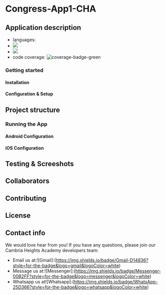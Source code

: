# Congress-App1-CHA

## Application description
- languages:
- ![](https://img.shields.io/badge/Node.js-339933?style=for-the-badge&logo=nodedotjs&logoColor=white)
- ![](https://img.shields.io/badge/JSS-F7DF1E?style=for-the-badge&logo=JSS&logoColor=white)
- code coverage: ![coverage-badge-green](https://img.shields.io/badge/Coverage-50%25-brightgreen.svg)
  
### Getting started

#### Installation
#### Configuration & Setup
## Project structure

### Running the App

#### Android Configuration
#### iOS Configuration

## Testing & Screeshots

## Collaborators

## Contributing

## License

## Contact info
We would love hear from you! If you have any questions, please join our Cambria Heights Academy developers team:
- Email us at:![Gmail]:(https://img.shields.io/badge/Gmail-D14836?style=for-the-badge&logo=gmail&logoColor=white)
- Message us at:![Messenger]:(https://img.shields.io/badge/Messenger-00B2FF?style=for-the-badge&logo=messenger&logoColor=white)
- Whatsapp us at![Whatsapp]:(https://img.shields.io/badge/WhatsApp-25D366?style=for-the-badge&logo=whatsapp&logoColor=white)
